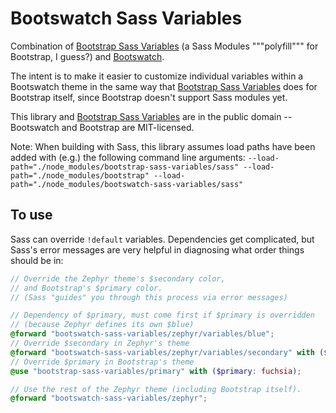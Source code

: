# Bootswatch Sass Variables

Combination of [Bootstrap Sass Variables](https://github.com/mwszekely/bootstrap-sass-variables) (a Sass Modules """polyfill""" for Bootstrap, I guess?) and [Bootswatch](https://bootswatch.com).

The intent is to make it easier to customize individual variables within a Bootswatch theme in the same way that [Bootstrap Sass Variables](https://github.com/mwszekely/bootstrap-sass-variables) does for Bootstrap itself, since Bootstrap doesn't support Sass modules yet.

This library and [Bootstrap Sass Variables](https://github.com/mwszekely/bootstrap-sass-variables) are in the public domain -- Bootswatch and Bootstrap are MIT-licensed.

Note: When building with Sass, this library assumes load paths have been added with (e.g.) the following command line arguments: `--load-path="./node_modules/bootstrap-sass-variables/sass" --load-path="./node_modules/bootstrap" --load-path="./node_modules/bootswatch-sass-variables/sass"`

## To use

Sass can override `!default` variables. Dependencies get complicated, but Sass's error messages are very helpful in diagnosing what order things should be in: 

````scss
// Override the Zephyr theme's $secondary color,
// and Bootstrap's $primary color.
// (Sass "guides" you through this process via error messages)

// Dependency of $primary, must come first if $primary is overridden
// (because Zephyr defines its own $blue)
@forward "bootswatch-sass-variables/zephyr/variables/blue";
// Override $secondary in Zephyr's theme
@forward "bootswatch-sass-variables/zephyr/variables/secondary" with ($secondary: aquamarine);
// Override $primary in Bootstrap's theme
@use "bootstrap-sass-variables/primary" with ($primary: fuchsia);

// Use the rest of the Zephyr theme (including Bootstrap itself).
@forward "bootswatch-sass-variables/zephyr";
````
